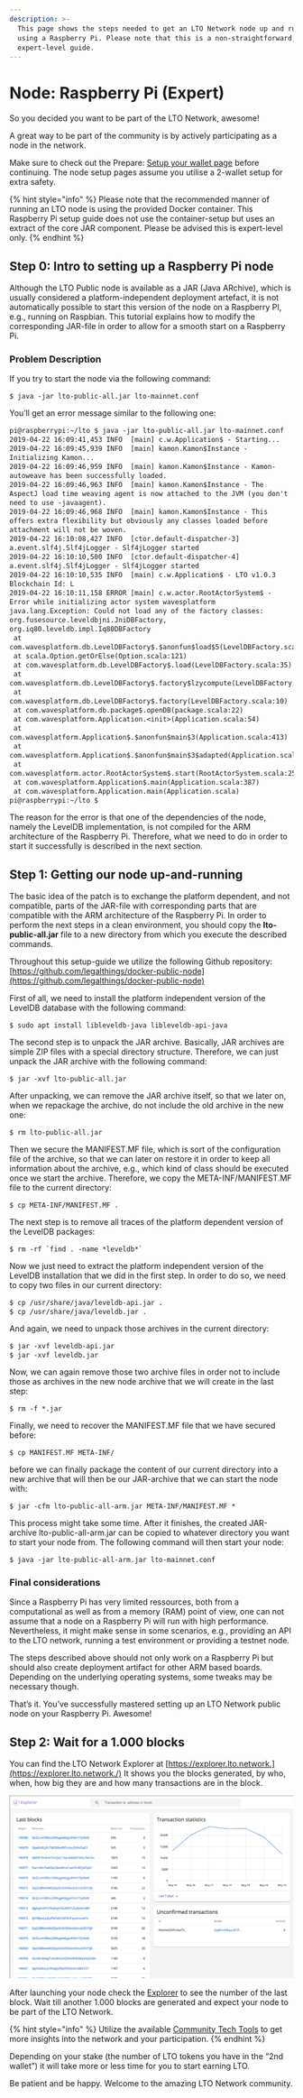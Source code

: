 ```yaml
---
description: >-
  This page shows the steps needed to get an LTO Network node up and running
  using a Raspberry Pi. Please note that this is a non-straightforward,
  expert-level guide.
---
```


# Node: Raspberry Pi \(Expert\)

So you decided you want to be part of the LTO Network, awesome!

A great way to be part of the community is by actively participating as a node in the network. 

Make sure to check out the Prepare: [Setup your wallet page](https://app.gitbook.com/@ltonetwork/s/project/~/edit/drafts/-LfnlY2o1T-oAq3ytEpO/community-area/mining-staking/prepare-setup-your-wallet) before continuing. The node setup pages assume you utilise a 2-wallet setup for extra safety.

{% hint style="info" %}
Please note that the recommended manner of running an LTO node is using the provided Docker container. This Raspberry Pi setup guide does not use the container-setup but uses an extract of the core JAR component. Please be advised this is expert-level only.
{% endhint %}

## **Step 0:** Intro to setting up a **Raspberry Pi node**

Although the LTO Public node is available as a JAR \(Java ARchive\), which is usually considered a platform-independent deployment artefact, it is not automatically possible to start this version of the node on a Raspberry PI, e.g., running on Raspbian. This tutorial explains how to modify the corresponding JAR-file in order to allow for a smooth start on a Raspberry Pi.

### **Problem Description**

If you try to start the node via the following command:

```text
$ java -jar lto-public-all.jar lto-mainnet.conf
```

You’ll get an error message similar to the following one:

```text
pi@raspberrypi:~/lto $ java -jar lto-public-all.jar lto-mainnet.conf
2019-04-22 16:09:41,453 INFO  [main] c.w.Application$ - Starting...
2019-04-22 16:09:45,939 INFO  [main] kamon.Kamon$Instance - Initializing Kamon...
2019-04-22 16:09:46,959 INFO  [main] kamon.Kamon$Instance - Kamon-autoweave has been successfully loaded.
2019-04-22 16:09:46,963 INFO  [main] kamon.Kamon$Instance - The AspectJ load time weaving agent is now attached to the JVM (you don't need to use -javaagent).
2019-04-22 16:09:46,968 INFO  [main] kamon.Kamon$Instance - This offers extra flexibility but obviously any classes loaded before attachment will not be woven.
2019-04-22 16:10:08,427 INFO  [ctor.default-dispatcher-3] a.event.slf4j.Slf4jLogger - Slf4jLogger started
2019-04-22 16:10:10,500 INFO  [ctor.default-dispatcher-4] a.event.slf4j.Slf4jLogger - Slf4jLogger started
2019-04-22 16:10:10,535 INFO  [main] c.w.Application$ - LTO v1.0.3 Blockchain Id: L
2019-04-22 16:10:11,158 ERROR [main] c.w.actor.RootActorSystem$ - Error while initializing actor system wavesplatform
java.lang.Exception: Could not load any of the factory classes: org.fusesource.leveldbjni.JniDBFactory, org.iq80.leveldb.impl.Iq80DBFactory
 at com.wavesplatform.db.LevelDBFactory$.$anonfun$load$5(LevelDBFactory.scala:35)
 at scala.Option.getOrElse(Option.scala:121)
 at com.wavesplatform.db.LevelDBFactory$.load(LevelDBFactory.scala:35)
 at com.wavesplatform.db.LevelDBFactory$.factory$lzycompute(LevelDBFactory.scala:10)
 at com.wavesplatform.db.LevelDBFactory$.factory(LevelDBFactory.scala:10)
 at com.wavesplatform.db.package$.openDB(package.scala:22)
 at com.wavesplatform.Application.<init>(Application.scala:54)
 at com.wavesplatform.Application$.$anonfun$main$3(Application.scala:413)
 at com.wavesplatform.Application$.$anonfun$main$3$adapted(Application.scala:387)
 at com.wavesplatform.actor.RootActorSystem$.start(RootActorSystem.scala:25)
 at com.wavesplatform.Application$.main(Application.scala:387)
 at com.wavesplatform.Application.main(Application.scala)
pi@raspberrypi:~/lto $
```

The reason for the error is that one of the dependencies of the node, namely the LevelDB implementation, is not compiled for the ARM architecture of the Raspberry Pi. Therefore, what we need to do in order to start it successfully is described in the next section.

## **Step 1: Getting our node up-and-running**

The basic idea of the patch is to exchange the platform dependent, and not compatible, parts of the JAR-file with corresponding parts that are compatible with the ARM architecture of the Raspberry Pi. In order to perform the next steps in a clean environment, you should copy the **lto-public-all.jar** file to a new directory from which you execute the described commands.

Throughout this setup-guide we utilize the following Github repository: [https://github.com/legalthings/docker-public-node](https://github.com/legalthings/docker-public-node)

First of all, we need to install the platform independent version of the LevelDB database with the following command:

```text
$ sudo apt install libleveldb-java libleveldb-api-java
```

The second step is to unpack the JAR archive. Basically, JAR archives are simple ZIP files with a special directory structure. Therefore, we can just unpack the JAR archive with the following command:

```text
$ jar -xvf lto-public-all.jar
```

After unpacking, we can remove the JAR archive itself, so that we later on, when we repackage the archive, do not include the old archive in the new one:

```text
$ rm lto-public-all.jar
```

Then we secure the MANIFEST.MF file, which is sort of the configuration file of the archive, so that we can later on restore it in order to keep all information about the archive, e.g., which kind of class should be executed once we start the archive. Therefore, we copy the META-INF/MANIFEST.MF file to the current directory:

```text
$ cp META-INF/MANIFEST.MF .
```

The next step is to remove all traces of the platform dependent version of the LevelDB packages:

```text
$ rm -rf `find . -name *leveldb*`
```

Now we just need to extract the platform independent version of the LevelDB installation that we did in the first step. In order to do so, we need to copy two files in our current directory:

```text
$ cp /usr/share/java/leveldb-api.jar .
$ cp /usr/share/java/leveldb.jar .
```

And again, we need to unpack those archives in the current directory:

```text
$ jar -xvf leveldb-api.jar
$ jar -xvf leveldb.jar
```

Now, we can again remove those two archive files in order not to include those as archives in the new node archive that we will create in the last step:

```text
$ rm -f *.jar
```

Finally, we need to recover the MANIFEST.MF file that we have secured before:

```text
$ cp MANIFEST.MF META-INF/
```

before we can finally package the content of our current directory into a new archive that will then be our JAR-archive that we can start the node with:

```text
$ jar -cfm lto-public-all-arm.jar META-INF/MANIFEST.MF *
```

This process might take some time. After it finishes, the created JAR-archive lto-public-all-arm.jar can be copied to whatever directory you want to start your node from. The following command will then start your node:

```text
$ java -jar lto-public-all-arm.jar lto-mainnet.conf
```

### Final considerations

Since a Raspberry Pi has very limited ressources, both from a computational as well as from a memory \(RAM\) point of view, one can not assume that a node on a Raspberry Pi will run with high performance. Nevertheless, it might make sense in some scenarios, e.g., providing an API to the LTO network, running a test environment or providing a testnet node.

The steps described above should not only work on a Raspberry Pi but should also create deployment artifact for other ARM based boards. Depending on the underlying operating systems, some tweaks may be necessary though.

That’s it. You’ve successfully mastered setting up an LTO Network public node on your Raspberry Pi. Awesome!

## **Step 2: Wait for a 1.000 blocks**

You can find the LTO Network Explorer at [https://explorer.lto.network.](https://explorer.lto.network./) It shows you the blocks generated, by who, when, how big they are and how many transactions are in the block.

![](../../.gitbook/assets/image%20%282%29.png)

After launching your node check the [Explorer](https://explorer.ltonetwork.com/dashboard) to see the number of the last block. Wait till another 1.000 blocks are generated and expect your node to be part of the LTO Network.

{% hint style="info" %}
Utilize the available [Community Tech Tools](../network-overview-tools.md) to get more insights into the network and your participation.
{% endhint %}

Depending on your stake \(the number of LTO tokens you have in the “2nd wallet”\) it will take more or less time for you to start earning LTO.

Be patient and be happy. Welcome to the amazing LTO Network community.

